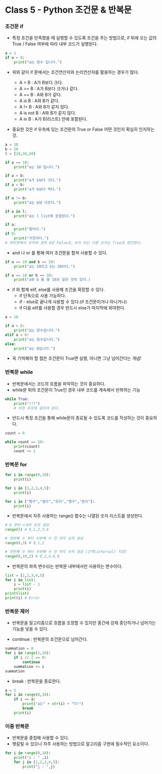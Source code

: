 # Class 5 - Python 조건문 & 반복문

### 조건문 if

- 특정 조건을 만족했을 때 실행할 수 있도록 조건을 주는 방법으로, if 뒤에 오는 값의 True / False 여부에 따라 내부 코드가 실행된다.
```py
a = 1
if a > 0:
    print("a는 양수 입니다.")
```

- 위와 같이 if 문에서는 조건연산자와 논리연산자를 활용하는 경우가 많다.
    - A > B : A가 B보다 크다.
    - A >= B : A가 B보다 크거나 같다.
    - A == B : A와 B가 같다.
    - A is B : A와 B가 같다.
    - A != B : A와 B가 같지 않다.
    - A is not B : A와 B가 같지 않다.
    - A in B : A가 B(리스트) 안에 포함된다.

- 중요한 것은 if 우측에 있는 조건문의 True or False 어떤 것인지 확실히 인지하는 것.

```py
a = 10
b = 20
l = [10,30,50]

if a == 10:
    print("a는 10 입니다.")

if a > b:
    print("a가 b보다 크다.")
if a < b:
    print("a가 b보다 작다.")

if a != b:
    print("a는 b와 다르다.")

if a in l:
    print("a는 l list에 포함된다.")

if a:
    print("참이다.")
if 0:
    print("거짓이다.")
# 파이썬에서 숫자의 경우 0은 False로, 0이 아닌 다른 숫자는 True로 판단한다.
```

- and 나 or 를 통해 여러 조건문을 합쳐 사용할 수 있다.

```py
if a == 10 and b == 20:
    print("a는 10이고 b는 20이다.")

if a == 10 or b == 10:
    print("a와 b 둘 중 10과 같은 것이 있다.)
```

- if 와 함께 elif, else를 사용해 조건을 확장할 수 있다.
    - if 단독으로 사용 가능하다.
    - if - else로 끝나게 사용할 수 있다.(if 조건문이거나 아니거나)
    - if 다음 elif를 사용할 경우 반드시 else가 마지막에 와야한다.

```py
a = 10

if a > 0:
    print("a는 양수입니다.")
elif a < 0:
    print("a는 음수입니다.")
else:
    print("a는 0입니다.")
```

- 꼭 기억해야 할 점은 조건문이 True면 실행, 아니면 그냥 넘어간다는 개념!

### 반복문 while

- 반복문에서는 코드의 흐름을 파악하는 것이 중요하다.
- while문 뒤의 조건문이 True인 경우 내부 코드를 계속해서 반복하는 기능

```py
while True:
    print("!!!")
    # 무한 루프에 걸리게 된다.
```

- 반드시 특정 조건을 통해 while문이 종료될 수 있도록 코드를 작성하는 것이 중요하다.

```py
count = 0

while count == 10:
    print(count)
    count += 1
```

### 반복문 for

```py
for i in range(0,10):
    print(i)

for i in [1,2,3,4,5]:
    print(i)

for i in ["짱구","철수","유리","맹구","훈이"]:
    print(i)
```

- 반복문에서 자주 사용하는 range() 함수는 나열된 숫자 리스트를 생성한다.
```py
# 0 부터 n개의 숫자 생성
range(5) # 0,1,2,3,4

# 첫번째 수 부터 두번째 수 전 까지 숫자 생성
range(0,3) # 0,1,2

# 첫번째 수 부터 두번째 수 전 까지 숫자 생성 (간격(interval) 지정)
range(0,10,2) # 0,2,4,6,8
```


- 반복문의 좌측 변수(i)는 반복문 내부에서만 사용하는 변수이다.

```py
list = [1,2,3,4,5]
for i in list:
    i = list - 1
    print(i)
print(list)
print(i) # Error
```


### 반복문 제어

- 반복문을 알고리즘으로 흐름을 조정할 수 있지만 중간에 강제 중단하거나 넘어가는 기능을 넣을 수 있다.

- continue : 반복문의 조건문으로 넘어간다.
```py
summation = 0
for i in range(1,10):
    if i // 2 == 0:
        continue
    summation += i
summation
```

- break : 반복문을 종료한다.
```py
a = 5
for i in range(0,10):
    if i == a:
        print("a는" + str(i) + "다!")
        break
    print(i)
```

### 이중 반복문

- 반복문을 중첩해 사용할 수 있다.
- 헷갈릴 수 있으나 자주 사용하는 방법으로 알고리즘 구현에 필수적인 요소이다.

```py
for i in range(0,10):
    print("i : " ,i)
    for j in [1,2,3,4,5]:
        print("j : ",j)
```